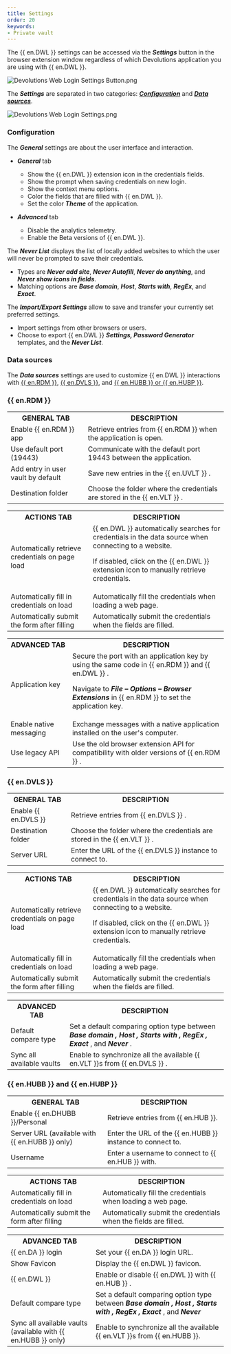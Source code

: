 ```yaml
---
title: Settings
order: 20
keywords:
- Private vault
---
```

The {{ en.DWL }} settings can be accessed via the ***Settings*** button in the browser extension window regardless of which Devolutions application you are using with {{ en.DWL }}.  

![Devolutions Web Login Settings Button.png](https://webdevolutions.azureedge.net/docs/en/dwl/Dwl2000.png)  

The ***Settings*** are separated in two categories: <a href="#configuration">***Configuration***</a> and <a href="#source">***Data sources***</a>.  

![Devolutions Web Login Settings.png](https://webdevolutions.azureedge.net/docs/en/dwl/Dwl4027.png)

### Configuration <a name="configuration"></a>

The ***General*** settings are about the user interface and interaction.  

* ***General*** tab  
	* Show the {{ en.DWL }} extension icon in the credentials fields.  
	* Show the prompt when saving credentials on new login.  
	* Show the context menu options.  
	* Color the fields that are filled with {{ en.DWL }}.  
	* Set the color ***Theme*** of the application.  

* ***Advanced*** tab  
	* Disable the analytics telemetry.  
	* Enable the Beta versions of {{ en.DWL }}.  

The ***Never List*** displays the list of locally added websites to which the user will never be prompted to save their credentials.  

* Types are ***Never add site***, ***Never Autofill***, ***Never do anything***, and ***Never show icons in fields***.  
* Matching options are ***Base domain***, ***Host***, ***Starts with***, ***RegEx***, and ***Exact***.  

The ***Import/Export Settings*** allow to save and transfer your currently set preferred settings.  

* Import settings from other browsers or users. 
* Choose to export {{ en.DWL }}  ***Settings, Password Generator*** templates, and the ***Never List***.  

### Data sources <a name="source"></a>

The ***Data sources*** settings are used to customize {{ en.DWL }} interactions with <a href="#rdm">{{ en.RDM }}</a>, <a href="#server">{{ en.DVLS }}</a>, and <a href="#hub">{{ en.HUBB }} or {{ en.HUBP }}</a>.

### {{ en.RDM }} <a name="rdm"></a>

<table>
	<tr>
		<th>
GENERAL TAB 
		</th>
		<th>
DESCRIPTION 
		</th>
	</tr>
	<tr>
		<td>
Enable {{ en.RDM }} app 
		</td>
		<td>
Retrieve entries from {{ en.RDM }} when the application is open. 
		</td>
	</tr>
	<tr>
		<td>
Use default port (19443) 
		</td>
		<td>
Communicate with the default port 19443 between the application. 
		</td>
	</tr>
	<tr>
		<td>
Add entry in user vault by default 
		</td>
		<td>
Save new entries in the {{ en.UVLT }} . 
		</td>
	</tr>
	<tr>
		<td>
Destination folder 
		</td>
		<td>
Choose the folder where the credentials are stored in the {{ en.VLT }} . 
		</td>
	</tr>
</table>

<table>
	<tr>
		<th>
ACTIONS TAB 
		</th>
		<th>
DESCRIPTION 
		</th>
	</tr>
	<tr>
		<td>
Automatically retrieve credentials on page load 
		</td>
		<td>
{{ en.DWL }} automatically searches for credentials in the data source when connecting to a website.<br>

If disabled, click on the {{ en.DWL }} extension icon to manually retrieve credentials. 
		</td>
	</tr>
	<tr>
		<td>
Automatically fill in credentials on load 
		</td>
		<td>
Automatically fill the credentials when loading a web page. 
		</td>
	</tr>
	<tr>
		<td>
Automatically submit the form after filling 
		</td>
		<td>
Automatically submit the credentials when the fields are filled. 
		</td>
	</tr>
</table>

<table>
	<tr>
		<th>
ADVANCED TAB 
		</th>
		<th>
DESCRIPTION 
		</th>
	</tr>
	<tr>
		<td>
Application key 
		</td>
		<td>
Secure the port with an application key by using the same code in {{ en.RDM }} and {{ en.DWL }} .<br>

Navigate to <b><i>File – Options – Browser Extensions</b></i> in {{ en.RDM }} to set the application key. 
		</td>
	</tr>
	<tr>
		<td>
Enable native messaging 
		</td>
		<td>
Exchange messages with a native application installed on the user's computer. 
		</td>
	</tr>
	<tr>
		<td>
Use legacy API 
		</td>
		<td>
Use the old browser extension API for compatibility with older versions of {{ en.RDM }} . 
		</td>
	</tr>
</table>

### {{ en.DVLS }} <a name="server"></a>

<table>
	<tr>
		<th>
GENERAL TAB 
		</th>
		<th>
DESCRIPTION 
		</th>
	</tr>
	<tr>
		<td>
Enable {{ en.DVLS }} 
		</td>
		<td>
Retrieve entries from {{ en.DVLS }} . 
		</td>
	</tr>
	<tr>
		<td>
Destination folder 
		</td>
		<td>
Choose the folder where the credentials are stored in the {{ en.VLT }} . 
		</td>
	</tr>
	<tr>
		<td>
Server URL 
		</td>
		<td>
Enter the URL of the {{ en.DVLS }} instance to connect to. 
		</td>
	</tr>
</table>

<table>
	<tr>
		<th>
ACTIONS TAB 
		</th>
		<th>
DESCRIPTION 
		</th>
	</tr>
	<tr>
		<td>
Automatically retrieve credentials on page load 
		</td>
		<td>
{{ en.DWL }} automatically searches for credentials in the data source when connecting to a website.<br>

If disabled, click on the {{ en.DWL }} extension icon to manually retrieve credentials. 
		</td>
	</tr>
	<tr>
		<td>
Automatically fill in credentials on load 
		</td>
		<td>
Automatically fill the credentials when loading a web page. 
		</td>
	</tr>
	<tr>
		<td>
Automatically submit the form after filling 
		</td>
		<td>
Automatically submit the credentials when the fields are filled. 
		</td>
	</tr>
</table>

<table>
	<tr>
		<th>
ADVANCED TAB 
		</th>
		<th>
DESCRIPTION 
		</th>
	</tr>
	<tr>
		<td>
Default compare type 
		</td>
		<td>
Set a default comparing option type between <b><i>Base domain , Host , Starts with , RegEx , Exact</b></i> , and <b><i>Never</b></i> . 
		</td>
	</tr>
	<tr>
		<td>
Sync all available vaults 
		</td>
		<td>
Enable to synchronize all the available {{ en.VLT }}s from {{ en.DVLS }} . 
		</td>
	</tr>
</table>

### {{ en.HUBB }} and {{ en.HUBP }} <a name="hub"></a>

<table>
	<tr>
		<th>
GENERAL TAB 
		</th>
		<th>
DESCRIPTION 
		</th>
	</tr>
	<tr>
		<td>
Enable {{ en.DHUBB }}/Personal 
		</td>
		<td>
Retrieve entries from {{ en.HUB }}. 
		</td>
	</tr>
	<tr>
		<td>
Server URL (available with {{ en.HUBB }} only) 
		</td>
		<td>
Enter the URL of the {{ en.HUBB }} instance to connect to. 
		</td>
	</tr>
	<tr>
		<td>
Username 
		</td>
		<td>
Enter a username to connect to {{ en.HUB }} with. 
		</td>
	</tr>
</table>

<table>
	<tr>
		<th>
ACTIONS TAB 
		</th>
		<th>
DESCRIPTION 
		</th>
	</tr>
	<tr>
		<td>
Automatically fill in credentials on load 
		</td>
		<td>
Automatically fill the credentials when loading a web page. 
		</td>
	</tr>
	<tr>
		<td>
Automatically submit the form after filling 
		</td>
		<td>
Automatically submit the credentials when the fields are filled. 
		</td>
	</tr>
</table>

<table>
	<tr>
		<th>
ADVANCED TAB 
		</th>
		<th>
DESCRIPTION 
		</th>
	</tr>
	<tr>
		<td>
{{ en.DA }} login 
		</td>
		<td>
Set your {{ en.DA }} login URL. 
		</td>
	</tr>
	<tr>
		<td>
Show Favicon 
		</td>
		<td>
Display the {{ en.DWL }} favicon. 
		</td>
	</tr>
	<tr>
		<td>
{{ en.DWL }} 
		</td>
		<td>
Enable or disable {{ en.DWL }} with {{ en.HUB }} . 
		</td>
	</tr>
	<tr>
		<td>
Default compare type 
		</td>
		<td>
Set a default comparing option type between <b><i>Base domain , Host , Starts with , RegEx , Exact</b></i> , and <b><i>Never</b></i> 
		</td>
	</tr>
	<tr>
		<td>
Sync all available vaults (available with {{ en.HUBB }} only) 
		</td>
		<td>
Enable to synchronize all the available {{ en.VLT }}s from {{ en.HUBB }}. 
		</td>
	</tr>
</table>



